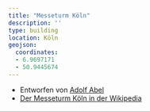 ```yaml
---
title: "Messeturm Köln"
description: ''
type: building
location: Köln
geojson:
  coordinates:
  - 6.9697171
  - 50.9445674
---
```


* Entworfen von [Adolf Abel](/tags/Adolf-Abel)
* [Der Messeturm Köln in der Wikipedia](https://de.wikipedia.org/wiki/Messeturm_K%C3%B6ln)
